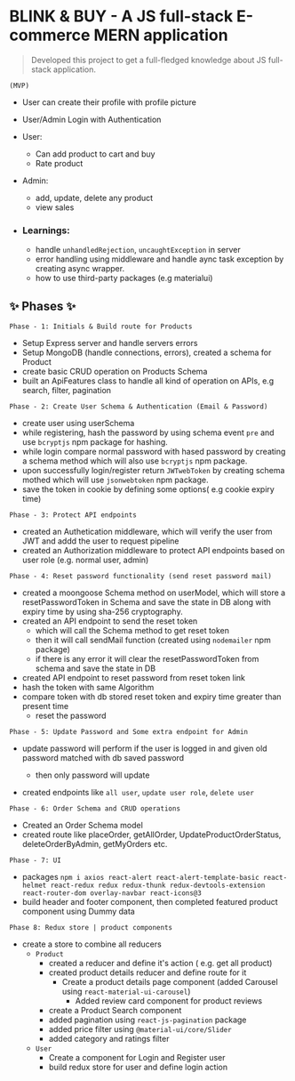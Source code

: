 # BLINK & BUY -  A JS full-stack E-commerce MERN application 
> Developed this project to get a full-fledged knowledge about JS full-stack application.  

```
(MVP)
```
+ User can create their profile with profile picture
+ User/Admin Login with Authentication
+ User: 
    + Can add product to cart and buy
    + Rate product
+ Admin:
    + add, update, delete any product
    + view sales

+ ### Learnings:
    + handle `unhandledRejection`, `uncaughtException` in server
    + error handling using middleware and handle aync task exception by creating async wrapper.
    + how to use third-party packages (e.g materialui)


## ✨ Phases ✨

```
Phase - 1: Initials & Build route for Products
```
+ Setup Express server and handle servers errors
+ Setup MongoDB (handle connections, errors), created a schema for Product
+ create basic CRUD operation on Products Schema
+ built an ApiFeatures class to handle all kind of operation on APIs, e.g search, filter, pagination

```
Phase - 2: Create User Schema & Authentication (Email & Password)
```
+ create user using userSchema
+ while registering, hash the password by using schema event `pre` and use `bcryptjs` npm package for hashing. 
+ while login compare normal password with hased password by creating a schema method which will also use `bcryptjs` npm package.
+ upon successfully login/register return `JWTwebToken` by creating schema mothed which will use `jsonwebtoken` npm package.
+ save the token in cookie by defining some options( e.g cookie expiry time)

```
Phase - 3: Protect API endpoints 
```
+ created an Authetication middleware, which will verify the user from JWT and addd the user to request pipeline
+ created an Authorization middleware to protect API endpoints based on user role (e.g. normal user, admin)

```
Phase - 4: Reset password functionality (send reset password mail)
```
+ created a moongoose Schema method on userModel, which will store a resetPasswordToken  in Schema and save the state in DB along with expiry time by using sha-256 cryptography.
+ created an API endpoint to send the reset token
    + which will call the Schema method to get reset token
    + then it will call sendMail function (created using `nodemailer` npm package)
    + if there is any error it will clear the resetPasswordToken from schema and save the state in DB
+ created API endpoint to reset password from reset token link
 + hash the token with same Algorithm
 + compare token with db stored reset token and expiry time greater than present time
    + reset the password

```
Phase - 5: Update Password and Some extra endpoint for Admin
```
+ update password will perform if the user is logged in and given old password matched with db saved password
    + then only password will update

+ created endpoints like `all user`, `update user role`, `delete user`

```
Phase - 6: Order Schema and CRUD operations
```
+ Created an Order Schema model
+ created route like placeOrder, getAllOrder, UpdateProductOrderStatus, deleteOrderByAdmin, getMyOrders etc.

```
Phase - 7: UI
```
+ packages `npm i axios react-alert react-alert-template-basic react-helmet react-redux redux redux-thunk redux-devtools-extension react-router-dom overlay-navbar react-icons@3`
+ build header and footer component, then completed featured product component using Dummy data

```
Phase 8: Redux store | product components
```
+ create a store to combine all reducers
    + `Product`
        + created a reducer and define it's action ( e.g. get all product)
        + created product details reducer and define route for it
            + Create a product details page component (added Carousel using `react-material-ui-carousel`)
                + Added review card component for product reviews
        + create a Product Search component
        + added pagination using `react-js-pagination` package
        + added price filter using `@material-ui/core/Slider`
        + added category and ratings filter
    + `User`
        + Create a component for Login and Register user
        + build redux store for user and define login action